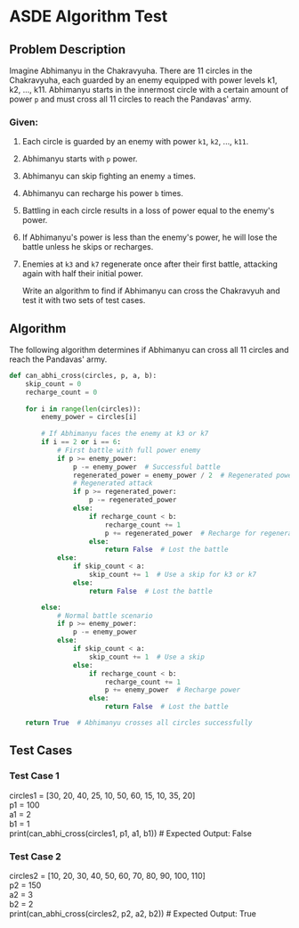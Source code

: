 # ASDE Algorithm Test

## Problem Description

Imagine Abhimanyu in the Chakravyuha. There are 11 circles in the Chakravyuha, each guarded by an enemy equipped with power levels k1, k2, ..., k11. Abhimanyu starts in the innermost circle with a certain amount of power `p` and must cross all 11 circles to reach the Pandavas' army.

### Given:
1. Each circle is guarded by an enemy with power `k1`, `k2`, ..., `k11`.
2. Abhimanyu starts with `p` power.
3. Abhimanyu can skip fighting an enemy `a` times.
4. Abhimanyu can recharge his power `b` times.
5. Battling in each circle results in a loss of power equal to the enemy's power.
6. If Abhimanyu's power is less than the enemy's power, he will lose the battle unless he skips or recharges.
7. Enemies at `k3` and `k7` regenerate once after their first battle, attacking again with half their initial power.

   Write an algorithm to find if Abhimanyu can cross the Chakravyuh and test it with two sets of test cases.

## Algorithm

The following algorithm determines if Abhimanyu can cross all 11 circles and reach the Pandavas' army.

```python
def can_abhi_cross(circles, p, a, b):
    skip_count = 0
    recharge_count = 0
    
    for i in range(len(circles)):
        enemy_power = circles[i]
        
        # If Abhimanyu faces the enemy at k3 or k7
        if i == 2 or i == 6:
            # First battle with full power enemy
            if p >= enemy_power:
                p -= enemy_power  # Successful battle
                regenerated_power = enemy_power / 2  # Regenerated power
                # Regenerated attack
                if p >= regenerated_power:
                    p -= regenerated_power
                else:
                    if recharge_count < b:
                        recharge_count += 1
                        p += regenerated_power  # Recharge for regenerated attack
                    else:
                        return False  # Lost the battle
            else:
                if skip_count < a:
                    skip_count += 1  # Use a skip for k3 or k7
                else:
                    return False  # Lost the battle

        else:
            # Normal battle scenario
            if p >= enemy_power:
                p -= enemy_power
            else:
                if skip_count < a:
                    skip_count += 1  # Use a skip
                else:
                    if recharge_count < b:
                        recharge_count += 1
                        p += enemy_power  # Recharge power
                    else:
                        return False  # Lost the battle

    return True  # Abhimanyu crosses all circles successfully
```
## Test Cases
### Test Case 1
circles1 = [30, 20, 40, 25, 10, 50, 60, 15, 10, 35, 20]  
p1 = 100   
a1 = 2   
b1 = 1   
print(can_abhi_cross(circles1, p1, a1, b1))  # Expected Output: False

### Test Case 2
circles2 = [10, 20, 30, 40, 50, 60, 70, 80, 90, 100, 110]   
p2 = 150   
a2 = 3   
b2 = 2   
print(can_abhi_cross(circles2, p2, a2, b2))  # Expected Output: True
